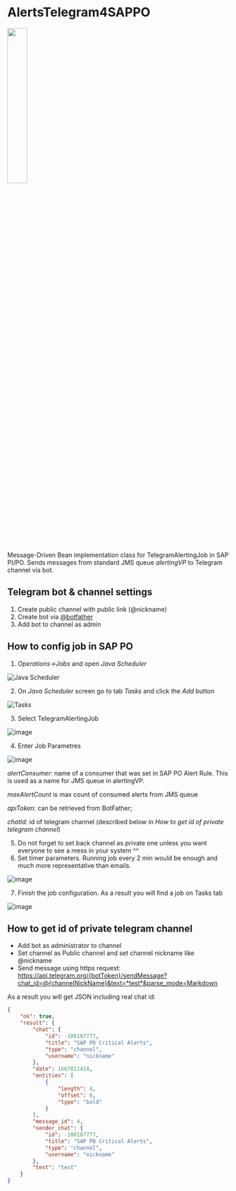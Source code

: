 # AlertsTelegram4SAPPO

<img src="https://user-images.githubusercontent.com/7569642/207464957-79ad2cd9-c4d9-446b-8caa-1e55a48f1ac1.png" width="30%" height="30%" />

Message-Driven Bean implementation class for TelegramAlertingJob in SAP PI/PO. Sends messages from standard JMS queue *alertingVP* to Telegram channel via bot.

## Telegram bot & channel settings

1. Create public channel with public link (@nickname)
2. Create bot via [@botfather](https://t.me/BotFather)
3. Add bot to channel as admin

## How to config job in SAP PO

1. *Operations->Jobs* and open *Java Scheduler*
    
![Java Scheduler](https://user-images.githubusercontent.com/7569642/226341214-16476bc1-a3e9-47d6-b690-0e8b5e81e4f6.png)

2. On *Java Scheduler* screen go to tab *Tasks* and click the *Add* button
    
![Tasks](https://user-images.githubusercontent.com/7569642/226341317-2a797efb-c982-4ec2-a7fb-f9452f0c371f.png)

3. Select TelegramAlertingJob

![image](https://user-images.githubusercontent.com/7569642/207358318-f7d7dd3f-61e6-4e9a-aff0-c9605c39af0d.png)

4. Enter Job Parametres    

![image](https://user-images.githubusercontent.com/7569642/207359407-0c241b4d-9214-42b4-892c-4e3d0c7067c4.png)

*alertConsumer*: name of a consumer that was set in SAP PO Alert Rule. 
This is used as a name for JMS queue in alertingVP.

*maxAlertCount* is max count of consumed alerts from JMS queue

*apiToken*: can be retrieved from BotFather; 

*chatId*: id of telegram channel (described below in *How to get id of private telegram channel*) 

5. Do not forget to set back channel as private one unless you want everyone to see a mess in your system ^^
6. Set timer parameters. Running job every 2 min would be enough and much more representative than emails.

![image](https://user-images.githubusercontent.com/7569642/207364908-e8e73ec7-2e1f-45dc-95ee-4481c43fff73.png)

7. Finish the job configuration. As a result you will find a job on Tasks tab

![image](https://user-images.githubusercontent.com/7569642/207365733-63daeb4a-bab0-498d-a1ce-4457e5e2e06f.png)



## How to get id of private telegram channel 

- Add bot as administrator to channel
- Set channel as Public channel and set channel nickname like @nickname
- Send message using https request: https://api.telegram.org/{botToken}/sendMessage?chat_id=@{channelNickName}&text=*test*&parse_mode=Markdown 

As a result you will get JSON including real chat id:

```json
{
    "ok": true,
    "result": {
        "chat": {
            "id": -100187777,
            "title": "SAP PO Critical Alerts",
            "type": "channel",
            "username": "nickname"
        },
        "date": 1667811418,
        "entities": [
            {
                "length": 4,
                "offset": 0,
                "type": "bold"
            }
        ],
        "message_id": 4,
        "sender_chat": {
            "id": -100187777,
            "title": "SAP PO Critical Alerts",
            "type": "channel",
            "username": "nickname"
        },
        "text": "test"
    }
}
```
